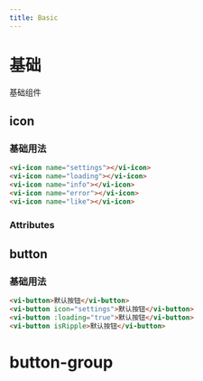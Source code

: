 ```yaml
---
title: Basic
---
```

# 基础
基础组件

## icon

### 基础用法


<ClientOnly>
<icon-demo></icon-demo>
</ClientOnly>

```html
<vi-icon name="settings"></vi-icon>
<vi-icon name="loading"></vi-icon>
<vi-icon name="info"></vi-icon>
<vi-icon name="error"></vi-icon>
<vi-icon name="like"></vi-icon>
```
### Attributes

## button
### 基础用法

<ClientOnly>
<button-demo></button-demo>
</ClientOnly>

```html
<vi-button>默认按钮</vi-button>
<vi-button icon="settings">默认按钮</vi-button>
<vi-button :loading="true">默认按钮</vi-button>
<vi-button isRipple>默认按钮</vi-button>
```

# button-group

